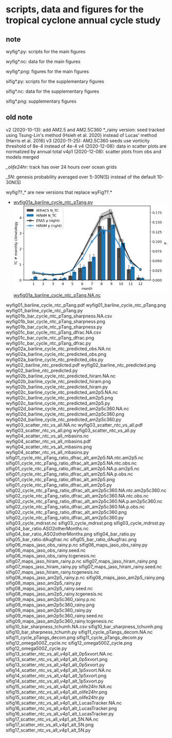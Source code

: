 # scripts, data and figures for the tropical cyclone annual cycle study

## note
wyfig*.py: scripts for the main figures

wyfig*.nc: data for the main figures

wyfig*.png: figures for the main figures

sifig*.py: scripts for the supplementary figures

sifig*.nc: data for the supplementary figures

sifig*.png: supplementary figures

## old note
v2 (2020-10-13): add AM2.5 and AM2.5C360
*_rainy version: seed tracked using Tsung-Lin's method (Hsieh et al. 2020) instead of Lucas' method (Harris et al. 2016) 
v3 (2020-11-25): AM2.5C360 seeds use vorticity threshold of 8e-4 instead of 4e-4
v4 (2020-12-08): data in scatter plots are normalized by annual total
v4p1 (2020-12-08): scatter plots from obs and models merged

*_olife24hr*: track has over 24 hours over ocean grids

*_5N*: genesis probability averaged over 5-30N(S) instead of the default 10-30N(S)

wyfig??_* are new versions that replace wyFig??.*


* [wyfig01a_barline_cycle_ntc_pTang.py](wyfig01a_barline_cycle_ntc_pTang.py)
![img](wyfig01a_barline_cycle_ntc_pTang.png)
[wyfig01a_barline_cycle_ntc_pTang.NA.nc](wyfig01a_barline_cycle_ntc_pTang.NA.nc)

wyfig01_barline_cycle_ntc_pTang.pdf
wyfig01_barline_cycle_ntc_pTang.png
wyfig01_barline_cycle_ntc_pTang.py
wyfig01b_bar_cycle_ntc_pTang_sharpness.NA.csv
wyfig01b_bar_cycle_ntc_pTang_sharpness.png
wyfig01b_bar_cycle_ntc_pTang_sharpness.py
wyfig01c_bar_cycle_ntc_pTang_dfrac.NA.csv
wyfig01c_bar_cycle_ntc_pTang_dfrac.png
wyfig01c_bar_cycle_ntc_pTang_dfrac.py
wyfig02a_barline_cycle_ntc_predicted_obs.NA.nc
wyfig02a_barline_cycle_ntc_predicted_obs.png
wyfig02a_barline_cycle_ntc_predicted_obs.py
wyfig02_barline_ntc_predicted.pdf
wyfig02_barline_ntc_predicted.png
wyfig02_barline_ntc_predicted.py
wyfig02b_barline_cycle_ntc_predicted_hiram.NA.nc
wyfig02b_barline_cycle_ntc_predicted_hiram.png
wyfig02b_barline_cycle_ntc_predicted_hiram.py
wyfig02c_barline_cycle_ntc_predicted_am2p5.NA.nc
wyfig02c_barline_cycle_ntc_predicted_am2p5.png
wyfig02c_barline_cycle_ntc_predicted_am2p5.py
wyfig02d_barline_cycle_ntc_predicted_am2p5c360.NA.nc
wyfig02d_barline_cycle_ntc_predicted_am2p5c360.png
wyfig02d_barline_cycle_ntc_predicted_am2p5c360.py
wyfig03_scatter_ntc_vs_all.NA.nc
wyfig03_scatter_ntc_vs_all.pdf
wyfig03_scatter_ntc_vs_all.png
wyfig03_scatter_ntc_vs_all.py
wyfig04_scatter_ntc_vs_all_mbasins.nc
wyfig04_scatter_ntc_vs_all_mbasins.pdf
wyfig04_scatter_ntc_vs_all_mbasins.png
wyfig04_scatter_ntc_vs_all_mbasins.py
sifig01_cycle_ntc_pTang_ratio_dfrac_alt_am2p5.NA.ntc.am2p5.nc
sifig01_cycle_ntc_pTang_ratio_dfrac_alt_am2p5.NA.ntc.obs.nc
sifig01_cycle_ntc_pTang_ratio_dfrac_alt_am2p5.NA.p.am2p5.nc
sifig01_cycle_ntc_pTang_ratio_dfrac_alt_am2p5.NA.p.obs.nc
sifig01_cycle_ntc_pTang_ratio_dfrac_alt_am2p5.png
sifig01_cycle_ntc_pTang_ratio_dfrac_alt_am2p5.py
sifig02_cycle_ntc_pTang_ratio_dfrac_alt_am2p5c360.NA.ntc.am2p5c360.nc
sifig02_cycle_ntc_pTang_ratio_dfrac_alt_am2p5c360.NA.ntc.obs.nc
sifig02_cycle_ntc_pTang_ratio_dfrac_alt_am2p5c360.NA.p.am2p5c360.nc
sifig02_cycle_ntc_pTang_ratio_dfrac_alt_am2p5c360.NA.p.obs.nc
sifig02_cycle_ntc_pTang_ratio_dfrac_alt_am2p5c360.png
sifig02_cycle_ntc_pTang_ratio_dfrac_alt_am2p5c360.py
sifig03_cycle_mdrsst.nc
sifig03_cycle_mdrsst.png
sifig03_cycle_mdrsst.py
sifig04_bar_ratio.ASO2otherMonths.nc
sifig04_bar_ratio_ASO2otherMonths.png
sifig04_bar_ratio.py
sifig05_bar_ratio.dAugfrac.nc
sifig05_bar_ratio_dAugfrac.png
sifig06_maps_jaso_obs_rainy.p.nc
sifig06_maps_jaso_obs_rainy.py
sifig06_maps_jaso_obs_rainy.seed.nc
sifig06_maps_jaso_obs_rainy.tcgenesis.nc
sifig07_maps_jaso_hiram_rainy.p.nc
sifig07_maps_jaso_hiram_rainy.png
sifig07_maps_jaso_hiram_rainy.py
sifig07_maps_jaso_hiram_rainy.seed.nc
sifig07_maps_jaso_hiram_rainy.tcgenesis.nc
sifig08_maps_jaso_am2p5_rainy.p.nc
sifig08_maps_jaso_am2p5_rainy.png
sifig08_maps_jaso_am2p5_rainy.py
sifig08_maps_jaso_am2p5_rainy.seed.nc
sifig08_maps_jaso_am2p5_rainy.tcgenesis.nc
sifig09_maps_jaso_am2p5c360_rainy.p.nc
sifig09_maps_jaso_am2p5c360_rainy.png
sifig09_maps_jaso_am2p5c360_rainy.py
sifig09_maps_jaso_am2p5c360_rainy.seed.nc
sifig09_maps_jaso_am2p5c360_rainy.tcgenesis.nc
sifig10_bar_sharpness_tchumh.NA.csv
sifig10_bar_sharpness_tchumh.png
sifig10_bar_sharpness_tchumh.py
sifig11_cycle_pTangs_decom.NA.nc
sifig11_cycle_pTangs_decom.png
sifig11_cycle_pTangs_decom.py
sifig12_omega500Z_cycle.nc
sifig12_omega500Z_cycle.png
sifig12_omega500Z_cycle.py
sifig13_scatter_ntc_vs_all_v4p1_alt_0p5xvort.NA.nc
sifig13_scatter_ntc_vs_all_v4p1_alt_0p5xvort.png
sifig13_scatter_ntc_vs_all_v4p1_alt_0p5xvort.py
sifig14_scatter_ntc_vs_all_v4p1_alt_1p5xvort.NA.nc
sifig14_scatter_ntc_vs_all_v4p1_alt_1p5xvort.png
sifig14_scatter_ntc_vs_all_v4p1_alt_1p5xvort.py
sifig15_scatter_ntc_vs_all_v4p1_alt_olife24hr.NA.nc
sifig15_scatter_ntc_vs_all_v4p1_alt_olife24hr.png
sifig15_scatter_ntc_vs_all_v4p1_alt_olife24hr.py
sifig16_scatter_ntc_vs_all_v4p1_alt_LucasTracker.NA.nc
sifig16_scatter_ntc_vs_all_v4p1_alt_LucasTracker.png
sifig16_scatter_ntc_vs_all_v4p1_alt_LucasTracker.py
sifig17_scatter_ntc_vs_all_v4p1_alt_5N.NA.nc
sifig17_scatter_ntc_vs_all_v4p1_alt_5N.png
sifig17_scatter_ntc_vs_all_v4p1_alt_5N.py
